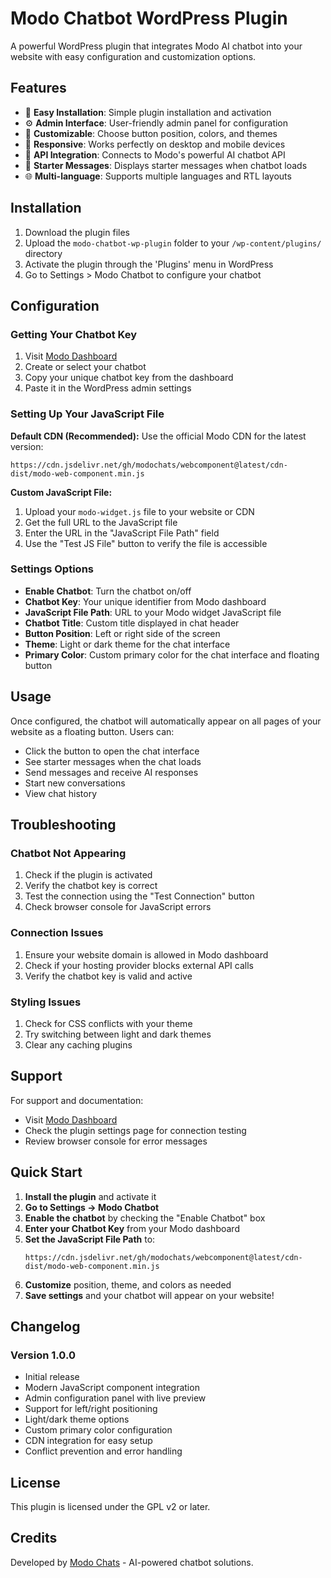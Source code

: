 # Modo Chatbot WordPress Plugin

A powerful WordPress plugin that integrates Modo AI chatbot into your website with easy configuration and customization options.

## Features

- 🚀 **Easy Installation**: Simple plugin installation and activation
- ⚙️ **Admin Interface**: User-friendly admin panel for configuration
- 🎨 **Customizable**: Choose button position, colors, and themes
- 📱 **Responsive**: Works perfectly on desktop and mobile devices
- 🔗 **API Integration**: Connects to Modo's powerful AI chatbot API
- 💬 **Starter Messages**: Displays starter messages when chatbot loads
- 🌐 **Multi-language**: Supports multiple languages and RTL layouts

## Installation

1. Download the plugin files
2. Upload the `modo-chatbot-wp-plugin` folder to your `/wp-content/plugins/` directory
3. Activate the plugin through the 'Plugins' menu in WordPress
4. Go to Settings > Modo Chatbot to configure your chatbot

## Configuration

### Getting Your Chatbot Key

1. Visit [Modo Dashboard](https://modochats.com)
2. Create or select your chatbot
3. Copy your unique chatbot key from the dashboard
4. Paste it in the WordPress admin settings

### Setting Up Your JavaScript File

**Default CDN (Recommended):**
Use the official Modo CDN for the latest version:
```
https://cdn.jsdelivr.net/gh/modochats/webcomponent@latest/cdn-dist/modo-web-component.min.js
```

**Custom JavaScript File:**
1. Upload your `modo-widget.js` file to your website or CDN
2. Get the full URL to the JavaScript file
3. Enter the URL in the "JavaScript File Path" field
4. Use the "Test JS File" button to verify the file is accessible

### Settings Options

- **Enable Chatbot**: Turn the chatbot on/off
- **Chatbot Key**: Your unique identifier from Modo dashboard
- **JavaScript File Path**: URL to your Modo widget JavaScript file
- **Chatbot Title**: Custom title displayed in chat header
- **Button Position**: Left or right side of the screen
- **Theme**: Light or dark theme for the chat interface
- **Primary Color**: Custom primary color for the chat interface and floating button

## Usage

Once configured, the chatbot will automatically appear on all pages of your website as a floating button. Users can:

- Click the button to open the chat interface
- See starter messages when the chat loads
- Send messages and receive AI responses
- Start new conversations
- View chat history


## Troubleshooting

### Chatbot Not Appearing

1. Check if the plugin is activated
2. Verify the chatbot key is correct
3. Test the connection using the "Test Connection" button
4. Check browser console for JavaScript errors

### Connection Issues

1. Ensure your website domain is allowed in Modo dashboard
2. Check if your hosting provider blocks external API calls
3. Verify the chatbot key is valid and active

### Styling Issues

1. Check for CSS conflicts with your theme
2. Try switching between light and dark themes
3. Clear any caching plugins

## Support

For support and documentation:

- Visit [Modo Dashboard](https://modochats.com)
- Check the plugin settings page for connection testing
- Review browser console for error messages

## Quick Start

1. **Install the plugin** and activate it
2. **Go to Settings → Modo Chatbot**
3. **Enable the chatbot** by checking the "Enable Chatbot" box
4. **Enter your Chatbot Key** from your Modo dashboard
5. **Set the JavaScript File Path** to:
   ```
   https://cdn.jsdelivr.net/gh/modochats/webcomponent@latest/cdn-dist/modo-web-component.min.js
   ```
6. **Customize** position, theme, and colors as needed
7. **Save settings** and your chatbot will appear on your website!

## Changelog

### Version 1.0.0
- Initial release
- Modern JavaScript component integration
- Admin configuration panel with live preview
- Support for left/right positioning
- Light/dark theme options
- Custom primary color configuration
- CDN integration for easy setup
- Conflict prevention and error handling

## License

This plugin is licensed under the GPL v2 or later.

## Credits

Developed by [Modo Chats](https://modochats.com) - AI-powered chatbot solutions.
